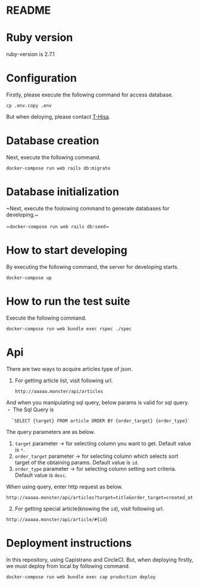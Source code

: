 # README
# Ruby version
  ruby-version is 2.7.1

# Configuration
  Firstly, please execute the following command for access database.
  
  `cp .env.copy .env`
  
  But when deloying, please contact [T-Hisa](https://github.com/T-Hisa).

# Database creation
  Next, execute the following command.
   
  `docker-compose run web rails db:migrate`
  
# Database initialization
  ~Next, execute the foolowing command to generate databases for developing.~
  
  ~`docker-compose run web rails db:seed`~
  
# How to start developing
  By executing the following command, the server for developing starts.
    
  `docker-compose up`

# How to run the test suite
  Execute the following command.
  
  `docker-compose run web bundle exec rspec ./spec`

# Api
There are two ways to acquire articles type of json.

  1. For getting article list, visit following url.
  
      `http://aaaaa.monster/api/articles`
  
  And when you manipulating sql query, below params is valid for sql query.
  ・ The Sql Query is
  
      `SELECT {target} FROM article ORDER BY {order_target} {order_type}`
  
  The query parameters are as below.
   1. `target` parameter -> for selecting column you want to get. Default value is `*`.
   2. `order_target` parameter -> for selecting column which selects sort target of the obtaining params. Default value is `id`.
   3. `order_type` parameter -> for selecting column setting sort criteria. Default value is `desc`.
   
  When using query, enter http request as below.
  
   `http://aaaaa.monster/api/articles?target=title&order_target=created_at`
        
  2. For getting special article(knowing the `id`), visit following url.
  
   `http://aaaaa.monster/api/article/#{id}`
   
  
# Deployment instructions
  In this repository, using Capistrano and CircleCI.
  But, when deploying firstly, we must deploy from local by following command.
  
  `docker-compose run web bundle exec cap production deploy`
